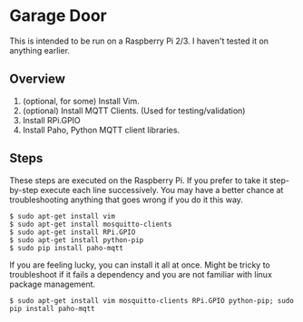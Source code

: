 # Garage Door

This is intended to be run on a Raspberry Pi 2/3.  I haven't tested it on anything earlier.  

## Overview

1. (optional, for some) Install Vim.
1. (optional) Install MQTT Clients. (Used for testing/validation)
1. Install RPi.GPIO
1. Install Paho, Python MQTT client libraries.

## Steps
These steps are executed on the Raspberry Pi.  If you prefer to take it step-by-step execute each line successively.  You may have a better chance at troubleshooting anything that goes wrong if you do it this way.
~~~~
$ sudo apt-get install vim
$ sudo apt-get install mosquitto-clients
$ sudo apt-get install RPi.GPIO
$ sudo apt-get install python-pip
$ sudo pip install paho-mqtt
~~~~
If you are feeling lucky, you can install it all at once.  Might be tricky to troubleshoot if it fails a dependency and you are not familiar with linux package management.
~~~~
$ sudo apt-get install vim mosquitto-clients RPi.GPIO python-pip; sudo pip install paho-mqtt
~~~~
